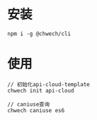 # 安装
```
npm i -g @chwech/cli
```

# 使用
```
// 初始化api-cloud-template
chwech init api-cloud

// caniuse查询
chwech caniuse es6
```